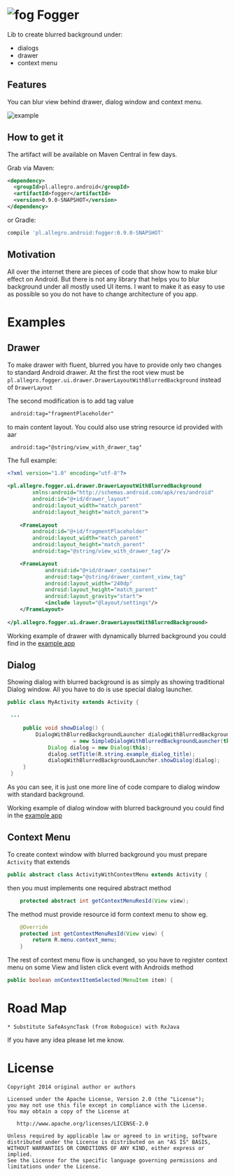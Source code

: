  
![fog](https://github.com/allegro/fogger/blob/master/example/src/main/res/drawable/icon.png?raw=true "fog")
Fogger
====================

Lib to create blurred background under:
* dialogs
* drawer
* context menu

Features
--------------------
You can blur view behind drawer, dialog window and context menu.

![example](https://github.com/allegro/fogger/blob/master/readme/fog-example.gif?raw=true "Example")


How to get it
--------
The artifact will be available on Maven Central in few days.

Grab via Maven:
```xml
<dependency>
  <groupId>pl.allegro.android</groupId>
  <artifactId>fogger</artifactId>
  <version>0.9.0-SNAPSHOT</version>
</dependency>
```
or Gradle:
```groovy
compile 'pl.allegro.android:fogger:0.9.0-SNAPSHOT'
```

Motivation
--------
All over the internet there are pieces of code that show how to make blur effect on Android. But there is not any
library that helps you to blur background under all mostly used UI items. I want to make it as easy to use as possible so
you do not have to change architecture of you app.

Examples
===================
Drawer 
-------------------
To make drawer with fluent, blurred you have to provide only two changes to standard Android drawer. 
At the first the root view must be ```pl.allegro.fogger.ui.drawer.DrawerLayoutWithBlurredBackground``` instead
of ```DrawerLayout```

The second modification is to add tag value 

```xml
 android:tag="fragmentPlaceholder"
``` 
 to main content layout. You could also use string resource id provided with aar
 ```xml
  android:tag="@string/view_with_drawer_tag"
  ```
   
The full example:
   ```xml
   <?xml version="1.0" encoding="utf-8"?>
   
   <pl.allegro.fogger.ui.drawer.DrawerLayoutWithBlurredBackground
           xmlns:android="http://schemas.android.com/apk/res/android"
           android:id="@+id/drawer_layout"
           android:layout_width="match_parent"
           android:layout_height="match_parent">
           
       <FrameLayout
           android:id="@+id/fragmentPlaceholder"
           android:layout_width="match_parent"
           android:layout_height="match_parent"
           android:tag="@string/view_with_drawer_tag"/>
   
       <FrameLayout
               android:id="@+id/drawer_container"
               android:tag="@string/drawer_content_view_tag"
               android:layout_width="240dp"
               android:layout_height="match_parent"
               android:layout_gravity="start">
               <include layout="@layout/settings"/>
       </FrameLayout>
       
   </pl.allegro.fogger.ui.drawer.DrawerLayoutWithBlurredBackground>
   ```
Working example of drawer with dynamically blurred background you could find in the [example app](https://github.com/allegro/fogger/tree/master/example)

Dialog
-------------------

Showing dialog with blurred background is as simply as showing traditional Dialog window.
All you have to do is use special dialog launcher.

```java
public class MyActivity extends Activity {

 ...
 
     public void showDialog() {
         DialogWithBlurredBackgroundLauncher dialogWithBlurredBackgroundLauncher
                     = new SimpleDialogWithBlurredBackgroundLauncher(this);
             Dialog dialog = new Dialog(this);
             dialog.setTitle(R.string.example_dialog_title);
             dialogWithBlurredBackgroundLauncher.showDialog(dialog);
     }
 }
```
As you can see, it is just one more line of code compare to dialog window with standard background.

Working example of dialog window with blurred background you could find in the [example app](https://github.com/allegro/fogger/tree/develop/example)

Context Menu
-------------------
To create context window with blurred background you must prepare ```Activity``` that extends 
```java
public abstract class ActivityWithContextMenu extends Activity {
``` 

then you must implements one required abstract method
```java
    protected abstract int getContextMenuResId(View view);
```

The method must provide resource id form context menu to show eg.
```java
    @Override
    protected int getContextMenuResId(View view) {
        return R.menu.context_menu;
    }
```
The rest of context menu flow is unchanged, so you have to register context menu on some View and listen click event with Androids method
```java
public boolean onContextItemSelected(MenuItem item) {
```


Road Map
===================
    * Substitute SafeAsyncTask (from Roboguice) with RxJava

If you have any idea please let me know.

License
=======

    Copyright 2014 original author or authors

    Licensed under the Apache License, Version 2.0 (the "License");
    you may not use this file except in compliance with the License.
    You may obtain a copy of the License at

       http://www.apache.org/licenses/LICENSE-2.0

    Unless required by applicable law or agreed to in writing, software
    distributed under the License is distributed on an "AS IS" BASIS,
    WITHOUT WARRANTIES OR CONDITIONS OF ANY KIND, either express or implied.
    See the License for the specific language governing permissions and
    limitations under the License.
